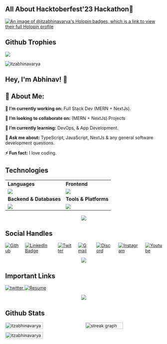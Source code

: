 <h2>All About Hacktoberfest'23 Hackathon🎯</h2>

[![An image of @itzabhinavarya's Holopin badges, which is a link to view their full Holopin profile](https://holopin.me/itzabhinavarya)](https://holopin.io/@itzabhinavarya)

## Github Trophies

![](https://github-profile-trophy.vercel.app/?username=itzabhinavarya&theme=gruvbox&no-frame=false&no-bg=true&margin-w=4)

<p align="left"> <img src="https://komarev.com/ghpvc/?username=itzabhinavarya&label=Profile%20views&color=0e75b6&style=flat" alt="itzabhinavarya" /> </p>

## Hey, I'm Abhinav! 👋

## 💫 About Me:

<b>🔭 I’m currently working on:</b>
Full Stack Dev (MERN + NextJs).

<b>👯 I’m looking to collaborate on:</b>
(MERN + NextJs) Projects

<b>🌱 I’m currently learning:</b>
DevOps, & App Development.

<b>💬 Ask me about:</b>
TypeScript, JavaScript, NextJs & any general software development questions.

<b>⚡ Fun fact:</b>
I love coding.

## Technologies

<table>
<tr>
    <td><strong>Languages</strong></td>
    <td><strong>Frontend</strong></td>
</tr>
<tr>
    <td style="display: flex; "><img src="https://skillicons.dev/icons?i=js,ts,cs&theme=light">
    <td><img src="https://skillicons.dev/icons?i=html,css,react,nextjs,tailwind,bootstrap,chakraui&theme=light"></td>
</tr>
<tr>
    <td><strong>Backend & Databases</strong></td>
    <td><strong>Tools & Platforms</strong></td>
</tr>
<tr>
    <td><img src="https://skillicons.dev/icons?i=nodejs,mongodb,express,postgresql,dotnet&theme=light"></td>
    <td><img src="https://skillicons.dev/icons?i=aws,docker,git,figma,nginx,postman&theme=light"></td>
</tr>
</table>

<p align="center"><img src="https://capsule-render.vercel.app/api?type=rect&color=gradient&height=2.5&section=footer&reversal=true&colors=22C55E,D45E1B"/></p>

## Social Handles

<div style="display: flex; justify-content: start; align-items: center; gap: 20px; width: 100%;">
<a href="https://github.com/itzabhinavarya">
        <img src="https://skillicons.dev/icons?i=github&theme=light" alt="Github" />
        </a>
<a href="https://www.linkedin.com/in/abhinav-kumar-arya-7790261ba">
        <img src="https://skillicons.dev/icons?i=linkedin&theme=light"
            alt="LinkedIn Badge" />
    </a>
    <a href="https://x.com/itzabhinavarya">
        <img src="https://skillicons.dev/icons?i=twitter&theme=light"
            alt="Twitter" />
    </a>
        <a href="mailto:itzabhinavarya@gmail.com">
        <img src="https://skillicons.dev/icons?i=gmail&theme=light" alt="Gmail" />
        </a>
        <a href="https://discord.com/channels/@itzabhinavarya">
        <img src="https://skillicons.dev/icons?i=discord&theme=light"
            alt="Discord" />
    </a>
        <a href="https://www.instagram.com/itzabhinavarya/">
        <img src="https://skillicons.dev/icons?i=instagram&theme=light"
            alt="Instagram" />
    </a>
        <a href="https://www.youtube.com/channel/UCuKCJgq0NIUuFbdkLOCBe8A">
        <img src="https://img.shields.io/badge/YouTube-FF0000.svg?logo=youtube&logoColor=white"
            alt="Youtube" />
    </a>
</div>
 
<p align="center"><img src="https://capsule-render.vercel.app/api?type=rect&color=gradient&height=2.5&section=footer&reversal=true&colors=22C55E,D45E1B"/></p>

## Important Links

<div>
    <a href="https://itzabhinavarya.vercel.app/" target="_blank">
      <img src="https://img.shields.io/badge/Full Stack Portfolio-000000?style=for-the-badge&logo=vercel&logoColor=white" alt="twitter" />
    </a>
    <a href="https://drive.google.com/file/d/16mpesjMXCLylyuxxE56-LQb3-jPSwggz/view?usp=drive_link" target="_blank">
      <img src="https://img.shields.io/badge/Resume-000000?style=for-the-badge&logo=doc&logoColor=white" alt="Resume" />
    </a>
  </div>
  
  <p align="center"><img src="https://capsule-render.vercel.app/api?type=rect&color=gradient&height=2.5&section=footer&reversal=true&colors=22C55E,D45E1B"/></p>

## Github Stats

<div style="display: flex; justify-content: space-between; width: 100%;">
  <img src="https://github-readme-stats.vercel.app/api?username=itzabhinavarya&theme=dark&show_icons=true&locale=en&card_width=450&hide_border=true" alt="itzabhinavarya" width="49%" />
  <img src="https://streak-stats.demolab.com?user=coderomm&theme=dark&hide_border=true&border_radius=5&card_width=450" width="49%" alt="streak graph" />
</div>
<div style="margin-top: 10px; display: flex; justify-content: space-between; width: 100%;">
  <img src="https://github-readme-stats.vercel.app/api/top-langs/?username=itzabhinavarya&theme=dark&show_icons=true&locale=en&card_width=450&hide_border=true" alt="itzabhinavarya" width="49%" />
</div>
